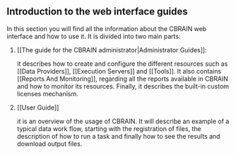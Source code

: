 
## Introduction to the web interface guides

In this section you will find all the information about the CBRAIN
web interface and how to use it. It is divided into two main parts:

1. [[The guide for the CBRAIN administrator|Administrator Guides]]:

   it describes how to create and configure the different resources
   such as [[Data Providers]], [[Execution Servers]] and [[Tools]].
   It also contains [[Reports And Monitoring]], regarding all the
   reports available in CBRAIN and how to monitor its resources.
   Finally, it describes the built-in custom licenses mechanism.

2. [[User Guide]]

   it is an overview of the usage of CBRAIN. It will describe an
   example of a typical data work flow, starting with the registration
   of files, the description of how to run a task and finally how
   to see the results and download output files.

